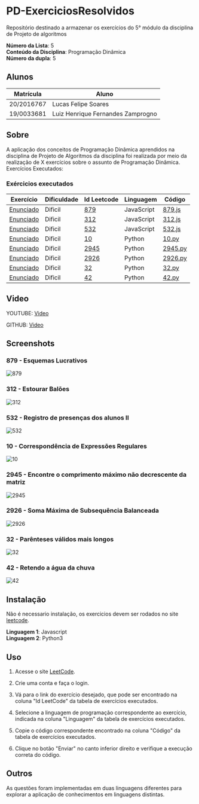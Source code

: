 # PD-ExerciciosResolvidos
Repositório destinado a armazenar os exercícios do 5° módulo da disciplina de Projeto de algoritmos


**Número da Lista**: 5<br>
**Conteúdo da Disciplina**: Programação Dinâmica<br>
**Número da dupla**: 5<br>

## Alunos
|Matrícula | Aluno |
| -- | -- |
| 20/2016767  | Lucas Felipe Soares |
| 19/0033681  | Luiz Henrique Fernandes Zamprogno |

## Sobre 

A aplicação dos conceitos de Programação Dinâmica aprendidos na disciplina de Projeto de Algoritmos da disciplina foi realizada por meio da realização de X exercícios sobre o assunto de Programação Dinâmica. Exercícios Executados:

### Exércicios executados

| Exercício | Dificuldade | Id Leetcode | Linguagem | Código |
| -- | -- | -- | -- | -- |
| [Enunciado ](https://github.com/projeto-de-algoritmos/PD-ExerciciosResolvidos/blob/main/images/879-enunciado.pdf) | Dificil | [879](https://leetcode.com/problems/profitable-schemes/description/) | JavaScript| [879.js](https://github.com/projeto-de-algoritmos/PD-ExerciciosResolvidos/blob/main/879-esquemasLucrativos.js) |
| [Enunciado ](https://github.com/projeto-de-algoritmos/PD-ExerciciosResolvidos/blob/main/images/312-enunciado.pdf) | Dificil | [312](https://leetcode.com/problems/burst-balloons/description/) | JavaScript| [312.js](https://github.com/projeto-de-algoritmos/PD-ExerciciosResolvidos/blob/main/312-estourarBaloes.js) |
| [Enunciado ](https://github.com/projeto-de-algoritmos/PD-ExerciciosResolvidos/blob/main/images/532-Tentativa.png) | Dificil | [532](https://leetcode.com/problems/student-attendance-record-ii/description/) | JavaScript| [532.js](https://github.com/projeto-de-algoritmos/PD-ExerciciosResolvidos/blob/main/532-registroPresencaAluno.js) |
| [Enunciado ](https://github.com/projeto-de-algoritmos/PD-ExerciciosResolvidos/blob/main/images/10-enunciado.pdf) | Dificil | [10](https://leetcode.com/problems/regular-expression-matching/) | Python| [10.py](https://github.com/projeto-de-algoritmos/PD-ExerciciosResolvidos/blob/main/10.py) |
| [Enunciado ](https://github.com/projeto-de-algoritmos/PD-ExerciciosResolvidos/blob/main/images/2945-enunciado.pdf) | Dificil | [2945](https://leetcode.com/problems/find-maximum-non-decreasing-array-length/) | Python | [2945.py](https://github.com/projeto-de-algoritmos/PD-ExerciciosResolvidos/blob/main/2945.py)
| [Enunciado ](https://github.com/projeto-de-algoritmos/PD-ExerciciosResolvidos/blob/main/images/2926-enunciado.pdf) | Dificil | [2926](https://leetcode.com/problems/maximum-balanced-subsequence-sum/description/) | Python | [2926.py](https://github.com/projeto-de-algoritmos/PD-ExerciciosResolvidos/blob/main/2926.py)
| [Enunciado ](https://github.com/projeto-de-algoritmos/PD-ExerciciosResolvidos/blob/main/images/32-enunciado.pdf) | Dificil | [32](https://leetcode.com/problems/longest-valid-parentheses/description/) | Python | [32.py](https://github.com/projeto-de-algoritmos/PD-ExerciciosResolvidos/blob/main/32.py)
| [Enunciado ](https://github.com/projeto-de-algoritmos/PD-ExerciciosResolvidos/blob/main/images/42-enunciado.pdf) | Dificil | [42](https://leetcode.com/problems/trapping-rain-water/) | Python | [42.py](https://github.com/projeto-de-algoritmos/PD-ExerciciosResolvidos/blob/main/42.py)

 
## Video

YOUTUBE: [Video](https://youtu.be/PvMiyPyqGIY) 

GITHUB: [Video](https://github.com/projeto-de-algoritmos/PD-ExerciciosResolvidos/blob/main/images/PA-video.mp4)

## Screenshots

### 879 - Esquemas Lucrativos

![879](/images/879-tentativa.png)

### 312 - Estourar Balões

![312](/images/312-tentativa.png)

### 532 - Registro de presenças dos alunos II

![532](/images/532-Tentativa.png)

### 10 - Correspondência de Expressões Regulares

![10](/images/10-solucao.png)

### 2945 - Encontre o comprimento máximo não decrescente da matriz

![2945](/images/2945-solucao.png)

### 2926 - Soma Máxima de Subsequência Balanceada

![2926](/images/2926-solucao.png)

### 32 - Parênteses válidos mais longos

![32](/images/32-solucao.png)

### 42 - Retendo a água da chuva

![42](/images/42-solucao.png)

## Instalação 

Não é necessario instalação, os exercicios devem ser rodados no site [leetcode]([link](https://leetcode.com/problemset/all/)).

**Linguagem 1**: Javascript<br>
**Linguagem 2**: Python3<br>

## Uso

1. Acesse o site [LeetCode](https://leetcode.com/problemset/all/).

2. Crie uma conta e faça o login.

3. Vá para o link do exercício desejado, que pode ser encontrado na coluna "Id LeetCode" da tabela de exercícios executados.

4. Selecione a linguagem de programação correspondente ao exercício, indicada na coluna "Linguagem" da tabela de exercícios executados.

5. Copie o código correspondente encontrado na coluna "Código" da tabela de exercícios executados.

6. Clique no botão "Enviar" no canto inferior direito e verifique a execução correta do código.

## Outros

As questões foram implementadas em duas linguagens diferentes para explorar a aplicação de conhecimentos em linguagens distintas.

